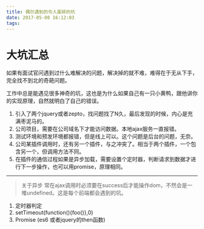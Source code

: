 ```yaml
---
title: 偶尔遇到的令人蛋碎的坑
date: 2017-05-08 16:12:03
tags:
---
```

# 大坑汇总
如果有面试官问遇到过什么难解决的问题，解决掉的就不难，难得在于无从下手，完全找不到北的奇葩问题。

工作中总是能遇见很多神奇的坑，这也是为什么如果自己有一只小黄鸭，跟他讲你的实现原理，自然就明白了自己的错误。
1. 引入了两个jquery或者zepto，找问题找了N久，最后发现的时候，内心是充满枣泥马的。
2. 公司项目，需要在公司域名下才能访问数据。本地ajax服务一直报错。
3. 测试环境和预发环境都报错，但是线上可以。这个问题是后台的问题，无奈。
4. 公司某插件调用时，还有另一个插件，与之冲突了。相当于两个插件，一个包含另一个，但调用方法不同。
5. 在插件的通信过程如果是异步加载，需要设置个定时器，判断请求到数据才进行下一步操作，也可以用promise，原理相同。
---
> 关于异步
常在ajax调用时必须要在success后才能操作dom，不然会是一堆undefined。这是每个前端都会遇到的坑。
1. 定时器判定
2. setTimeout(function(){foo()},0)
3. Promise (es6 或者jquery的then函数)



